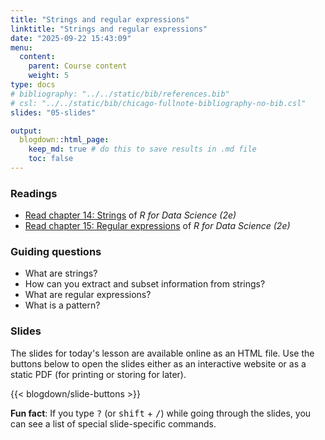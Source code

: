 ```yaml
---
title: "Strings and regular expressions"
linktitle: "Strings and regular expressions"
date: "2025-09-22 15:43:09"
menu:
  content:
    parent: Course content
    weight: 5
type: docs
# bibliography: "../../static/bib/references.bib"
# csl: "../../static/bib/chicago-fullnote-bibliography-no-bib.csl"
slides: "05-slides"

output:
  blogdown::html_page:
    keep_md: true # do this to save results in .md file
    toc: false
---
```


### Readings

- <i class="fas fa-book"></i> [Read chapter 14: Strings](https://r4ds.hadley.nz/strings.html) of *R for Data Science (2e)*
- <i class="fas fa-book"></i> [Read chapter 15: Regular expressions](https://r4ds.hadley.nz/regexps.html) of *R for Data Science (2e)*


### Guiding questions

- What are strings?
- How can you extract and subset information from strings?
- What are regular expressions?
- What is a pattern?

### Slides

The slides for today's lesson are available online as an HTML file. Use the buttons below to open the slides either as an interactive website or as a static PDF (for printing or storing for later).

{{< blogdown/slide-buttons >}}

**Fun fact**: If you type <kbd>?</kbd> (or <kbd>shift</kbd> + <kbd>/</kbd>) while going through the slides, you can see a list of special slide-specific commands.
